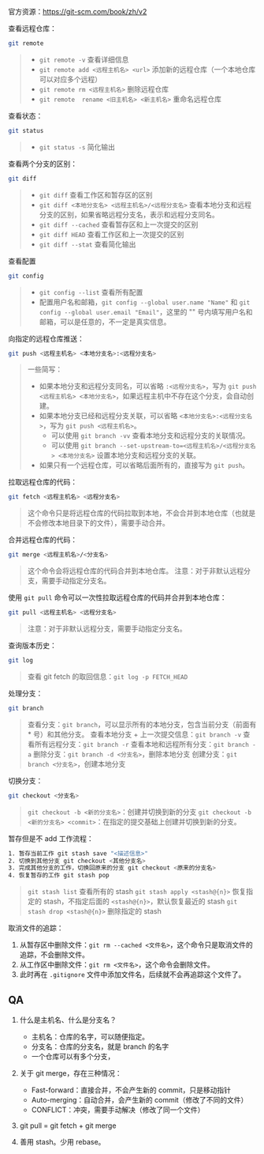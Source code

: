 
官方资源：https://git-scm.com/book/zh/v2

查看远程仓库：
```bash
git remote
```
> - `git remote -v` 查看详细信息
> - `git remote add <远程主机名> <url>` 添加新的远程仓库（一个本地仓库可以对应多个远程）
> - `git remote rm <远程主机名>` 删除远程仓库
> - `git remote  rename <旧主机名> <新主机名>` 重命名远程仓库

查看状态：
```bash
git status
```
> - `git status -s` 简化输出

查看两个分支的区别：
```bash
git diff
```
> - `git diff` 查看工作区和暂存区的区别
> - `git diff <本地分支名> <远程主机名>/<远程分支名>` 查看本地分支和远程分支的区别，如果省略远程分支名，表示和远程分支同名。
> - `git diff --cached` 查看暂存区和上一次提交的区别
> - `git diff HEAD` 查看工作区和上一次提交的区别
> - `git diff --stat` 查看简化输出


查看配置
```bash
git config
```
> - `git config --list` 查看所有配置
> - 配置用户名和邮箱，`git config --global user.name "Name"` 和 `git config --global user.email "Email"`，这里的 "" 号内填写用户名和邮箱，可以是任意的，不一定是真实信息。


向指定的远程仓库推送：
```bash
git push <远程主机名> <本地分支名>:<远程分支名>
```
> 一些简写：
> - 如果本地分支和远程分支同名，可以省略 `:<远程分支名>`，写为 `git push <远程主机名> <本地分支名>`，如果远程主机中不存在这个分支，会自动创建。
> - 如果本地分支已经和远程分支关联，可以省略 `<本地分支名>:<远程分支名>`，写为 `git push <远程主机名>`。
>   - 可以使用 `git branch -vv` 查看本地分支和远程分支的关联情况。
>   - 可以使用 `git branch --set-upstream-to=<远程主机名>/<远程分支名> <本地分支名>` 设置本地分支和远程分支的关联。
> - 如果只有一个远程仓库，可以省略后面所有的，直接写为 `git push`。


拉取远程仓库的代码：
```bash
git fetch <远程主机名> <远程分支名>
```
> 这个命令只是将远程仓库的代码拉取到本地，不会合并到本地仓库（也就是不会修改本地目录下的文件），需要手动合并。

合并远程仓库的代码：
```bash
git merge <远程主机名>/<分支名>
```
> 这个命令会将远程仓库的代码合并到本地仓库。
> 注意：对于非默认远程分支，需要手动指定分支名。

使用 `git pull` 命令可以一次性拉取远程仓库的代码并合并到本地仓库：
```bash
git pull <远程主机名> <远程分支名>
```
> 注意：对于非默认远程分支，需要手动指定分支名。

查询版本历史：
```bash
git log
```
> 查看 git fetch 的取回信息：`git log -p FETCH_HEAD`

处理分支：
```bash
git branch
```
> 查看分支：`git branch`，可以显示所有的本地分支，包含当前分支（前面有 * 号）和其他分支。
> 查看本地分支 + 上一次提交信息：`git branch -v`
> 查看所有远程分支：`git branch -r`
> 查看本地和远程所有分支：`git branch -a`
> 删除分支：`git branch -d <分支名>`，删除本地分支
> 创建分支：`git branch <分支名>`，创建本地分支


切换分支：
```bash
git checkout <分支名>
```
> `git checkout -b <新的分支名>`：创建并切换到新的分支
> `git checkout -b <新的分支名> <commit>`：在指定的提交基础上创建并切换到新的分支。

暂存但是不 add 工作流程：
```bash
1. 暂存当前工作 git stash save "<描述信息>"
2. 切换到其他分支 git checkout <其他分支名>
3. 完成其他分支的工作，切换回原来的分支 git checkout <原来的分支名>
4. 恢复暂存的工作 git stash pop
```
> `git stash list` 查看所有的 stash
> `git stash apply <stash@{n}>` 恢复指定的 stash，不指定后面的 `<stash@{n}>`，默认恢复最近的 stash
> `git stash drop <stash@{n}>` 删除指定的 stash


取消文件的追踪：
1. 从暂存区中删除文件：`git rm --cached <文件名>`，这个命令只是取消文件的追踪，不会删除文件。
2. 从工作区中删除文件：`git rm <文件名>`，这个命令会删除文件。
3. 此时再在 `.gitignore` 文件中添加文件名，后续就不会再追踪这个文件了。

## QA
1. 什么是主机名、什么是分支名？
    - 主机名：仓库的名字，可以随便指定。
    - 分支名：仓库的分支名，就是 branch 的名字
    - 一个仓库可以有多个分支，

1. 关于 git merge，存在三种情况：
    - Fast-forward：直接合并，不会产生新的 commit，只是移动指针
    - Auto-merging：自动合并，会产生新的 commit（修改了不同的文件）
    - CONFLICT：冲突，需要手动解决（修改了同一个文件）

2. git pull = git fetch + git merge

3. 善用 stash。少用 rebase。
